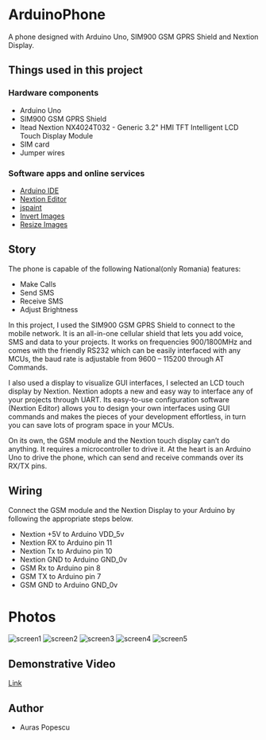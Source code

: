 # ArduinoPhone
A phone designed with Arduino Uno, SIM900 GSM GPRS Shield and Nextion Display.

## Things used in this project
### Hardware components
* Arduino Uno
* SIM900 GSM GPRS Shield
* Itead Nextion NX4024T032 - Generic 3.2" HMI TFT Intelligent LCD Touch Display Module
* SIM card
* Jumper wires
### Software apps and online services
* [Arduino IDE](https://www.arduino.cc/en/main/software)
* [Nextion Editor](https://nextion.itead.cc/resources/download/nextion-editor/)
* [jspaint](https://jspaint.app/#local:40308c9382ae9)
* [Invert Images](https://pinetools.com/invert-image-colors)
* [Resize Images](https://resizeimage.net/)

## Story
The phone is capable of the following National(only Romania) features:
* Make Calls
* Send SMS
* Receive SMS
* Adjust Brightness

In this project, I used the SIM900 GSM GPRS Shield to connect to the mobile network. It is an all-in-one cellular shield that lets you add voice, SMS and data to your projects. It works on frequencies 900/1800MHz and comes with the friendly RS232 which can be easily interfaced with any MCUs, the baud rate is adjustable from 9600 – 115200 through AT Commands.

I also used a display to visualize GUI interfaces, I selected an LCD touch display by Nextion. Nextion adopts a new and easy way to interface any of your projects through UART. Its easy-to-use configuration software (Nextion Editor) allows you to design your own interfaces using GUI commands and makes the pieces of your development effortless, in turn you can save lots of program space in your MCUs.

On its own, the GSM module and the Nextion touch display can’t do anything. It requires a microcontroller to drive it. At the heart is an Arduino Uno to drive the phone, which can send and receive commands over its RX/TX pins.

## Wiring
Connect the GSM module and the Nextion Display to your Arduino by following the appropriate steps below.
* Nextion +5V to Arduino VDD_5v
* Nextion RX to Arduino pin 11
* Nextion Tx to Arduino pin 10
* Nextion GND to Arduino GND_0v
* GSM Rx to Arduino pin 8
* GSM TX to Arduino pin 7
* GSM GND to Arduino GND_0v

# Photos
![screen1](./images/homeScreen.jpg)
![screen2](./images/callScreen.jpg)
![screen3](./images/callingScreen.jpg)
![screen4](./images/messageScreen.jpg)
![screen5](./images/settingScreen.jpg)

## Demonstrative Video
[Link](https://photos.app.goo.gl/D7gRWPsD8u2miHMe7)

## Author 
* Auras Popescu